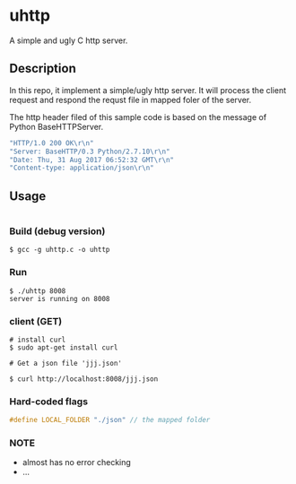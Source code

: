 # uhttp

A simple and ugly C http server.

## Description

In this repo, it implement a simple/ugly http server.  It will process the client request
and respond the requst file in mapped foler of the server.

The http header filed of this sample code is based on the message of Python BaseHTTPServer.

```C
"HTTP/1.0 200 OK\r\n"
"Server: BaseHTTP/0.3 Python/2.7.10\r\n"
"Date: Thu, 31 Aug 2017 06:52:32 GMT\r\n"
"Content-type: application/json\r\n"
```

## Usage

```
```

### Build (debug version)
```
$ gcc -g uhttp.c -o uhttp
```
### Run
```
$ ./uhttp 8008
server is running on 8008
```

### client (GET)
```
# install curl
$ sudo apt-get install curl

# Get a json file 'jjj.json'

$ curl http://localhost:8008/jjj.json
```

### Hard-coded flags
```C
#define LOCAL_FOLDER "./json" // the mapped folder
```
### NOTE
- almost has no error checking
- ...